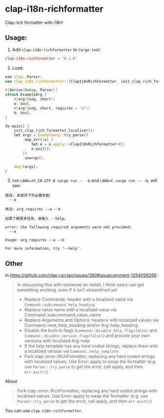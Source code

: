 # clap-i18n-richformatter
Clap rich formatter with i18n!

## Usage:

1. Add `clap-i18n-richformatter` to `Cargo.toml`:

```toml
clap-i18n-richformatter = "0.1.0"
```

2. Load:

```rust
use clap::Parser;
use clap_i18n_richformatter::{ClapI18nRichFormatter, init_clap_rich_formatter_localizer};

#[derive(Debug, Parser)]
struct ExampleArg {
    #[arg(long, short)]
    a: bool,
    #[arg(long, short, requires = "a")]
    b: bool,
}

fn main() {
    init_clap_rich_formatter_localizer();
    let args = ExampleArg::try_parse()
        .map_err(|e| {
            let e = e.apply::<ClapI18nRichFormatter>();
            e.exit();
        })
        .unwrap();

    dbg!(args);
}

```

3. run `LANG=zh_CN.UTF-8 cargo run -- -b` and `LANG=C cargo run -- -b`, will see:

```
错误: 未提供下列必要参数:
  --a

用法: arg_requires --a --b

如需了解更多信息，请输入 --help。
```

```
error: the following required arguments were not provided:
  --a

Usage: arg_requires --a --b

For more information, try '--help'.
```

## Other 

In https://github.com/clap-rs/clap/issues/380#issuecomment-1254059266:

> In discussing this with someone on reddit, I think users can get something working, even if it isn't streamlined yet
>
>   - Replace Commands: header with a localized value via `Command::subcommand_help_heading`
>   - Replace <COMMAND> value name with a localized value via Command::subcommand_value_name
>   - Replace Arguments and Options: headers with localized values via Command::next_help_heading and/or Arg::help_heading
>   - Disable the built-in flags (`Command::disable_help_flag(false)` and `Command::disable_version_flag(false)`) and provide your own versions with localized Arg::help
>   - If the help template has any hard coded strings, replace them with a localized version via `Command::help_template`
>   - Fork clap::error::RichFormatter, replacing any hard coded strings with localized values. Use Error::apply to swap the formatter (e.g. use `Parser::try_parse` to get the error, call apply, and then `err.exit()`)

About

> Fork clap::error::RichFormatter, replacing any hard coded strings with localized values. Use Error::apply to swap the formatter (e.g. use `Parser::try_parse` to get the error, call apply, and then `err.exit()`)

You can use `clap-i18n-richformatter`.

